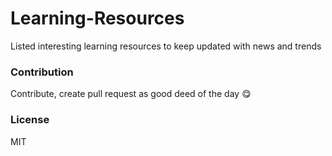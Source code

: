 # Learning-Resources
Listed interesting learning resources to keep updated with news and trends

### Contribution

Contribute, create pull request as good deed of the day :yum:

### License

MIT
